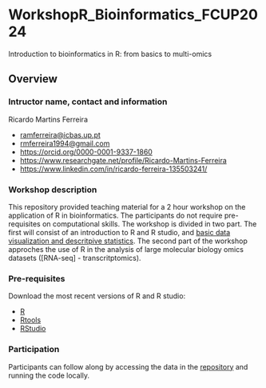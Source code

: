 # WorkshopR_Bioinformatics_FCUP2024
Introduction to bioinformatics in R: from basics to multi-omics

## Overview

### Intructor name, contact and information
Ricardo Martins Ferreira
- ramferreira@icbas.up.pt
- rmferreira1994@gmail.com
- https://orcid.org/0000-0001-9337-1860
- https://www.researchgate.net/profile/Ricardo-Martins-Ferreira 
- https://www.linkedin.com/in/ricardo-ferreira-135503241/

### Workshop description
This repository provided teaching material for a 2 hour workshop on the application of R in bioinformatics. The participants do not require pre-requisites on computational skills. The workshop is divided in two part. The first will consist of an introduction to R and R studio, and [basic data visualization and descritpive statistics](https://github.com/RicardoMartins-Ferreira/WorkshopR_Bioinformatics_FCUP2024/blob/main/Part%201_data%20visualization%20and%20descriptive%20statistics.html). The second part of the workshop approches the use of R in the analysis of large molecular biology omics datasets ([RNA-seq] - transcritptomics). 

### Pre-requisites 
Download the most recent versions of R and R studio:
- [R](https://cran.r-project.org/bin/windows/base/)
- [Rtools](https://cran.r-project.org/bin/windows/Rtools/rtools42/rtools.html)
- [RStudio](https://posit.co/download/rstudio-desktop/#download)

### Participation
Participants can follow along by accessing the data in the [repository](https://github.com/RicardoMartins-Ferreira/WorkshopR_Bioinformatics_FCUP2024) and running the code locally.


